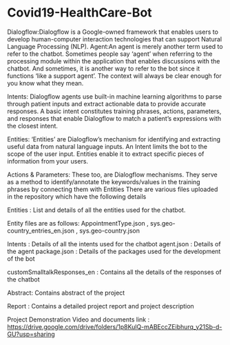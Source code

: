 # Covid19-HealthCare-Bot
Dialogflow:Dialogflow is a Google-owned framework that enables users to develop human-computer interaction technologies that can support Natural Language Processing (NLP). Agent:An agent is merely another term used to refer to the chatbot. Sometimes people say ‘agent’ when referring to the processing module within the application that enables discussions with the chatbot. And sometimes, it is another way to refer to the bot since it functions ‘like a support agent’. The context will always be clear enough for you know what they mean.

Intents: Dialogflow agents use built-in machine learning algorithms to parse through patient inputs and extract actionable data to provide accurate responses. A basic intent constitutes training phrases, actions, parameters, and responses that enable Dialogflow to match a patient’s expressions with the closest intent. 

Entities: ‘Entities’ are Dialogflow’s mechanism for identifying and extracting useful data from natural language inputs. An Intent limits the bot to the scope of the user input. Entities enable it to extract specific pieces of information from your users. 

Actions &amp; Parameters: These too, are Dialogflow mechanisms. They serve as a method to identify/annotate the keywords/values in the training phrases by connecting them with 
Entities There are various files uploaded in the repository which have the following details  

Entities : List and details of all the entities used for the chatbot. 

Entity files are as follows: AppointmentType.json , sys.geo-country_entries_en.json , sys.geo-country.json 

Intents : Details of all the intents used for the chatbot agent.json : Details of the agent package.json : Details of the packages used for the development of the bot 

customSmalltalkResponses_en : Contains all the details of the responses of the chatbot 

Abstract: Contains abstract of the project 

Report : Contains a detailed project report and project description 

Project Demonstration Video and documents link : https://drive.google.com/drive/folders/1p8KulQ-mABEccZEibhurq_y21Sb-d-GU?usp=sharing
